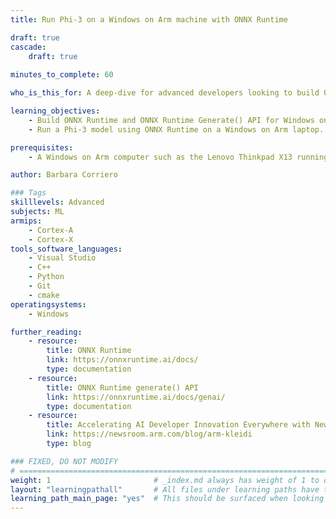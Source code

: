```yaml
---
title: Run Phi-3 on a Windows on Arm machine with ONNX Runtime

draft: true
cascade:
    draft: true
    
minutes_to_complete: 60

who_is_this_for: A deep-dive for advanced developers looking to build ONNX Runtime on Windows on Arm (WoA) and leverage the Generate() API to run Phi-3 inference with KleidiAI acceleration.

learning_objectives: 
    - Build ONNX Runtime and ONNX Runtime Generate() API for Windows on Arm.
    - Run a Phi-3 model using ONNX Runtime on a Windows on Arm laptop.

prerequisites:
    - A Windows on Arm computer such as the Lenovo Thinkpad X13 running Windows 11 or a Windows on Arm [virtual machine](https://learn.arm.com/learning-paths/cross-platform/woa_azure/)

author: Barbara Corriero

### Tags
skilllevels: Advanced
subjects: ML
armips:
    - Cortex-A
    - Cortex-X
tools_software_languages:
    - Visual Studio
    - C++
    - Python
    - Git
    - cmake
operatingsystems:
    - Windows

further_reading:
    - resource:
        title: ONNX Runtime
        link: https://onnxruntime.ai/docs/
        type: documentation
    - resource:
        title: ONNX Runtime generate() API
        link: https://onnxruntime.ai/docs/genai/
        type: documentation
    - resource:
        title: Accelerating AI Developer Innovation Everywhere with New Arm Kleidi
        link: https://newsroom.arm.com/blog/arm-kleidi
        type: blog

### FIXED, DO NOT MODIFY
# ================================================================================
weight: 1                       # _index.md always has weight of 1 to order correctly
layout: "learningpathall"       # All files under learning paths have this same wrapper
learning_path_main_page: "yes"  # This should be surfaced when looking for related content. Only set for _index.md of learning path content.
---
```

